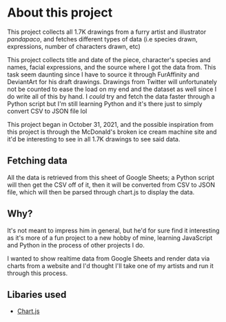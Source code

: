 # About this project

This project collects all 1.7K drawings from a furry artist and illustrator *pandapaco*, and fetches different types of data (i.e species drawn, expressions, number of characters drawn, etc)

This project collects title and date of the piece, character's species and names, facial expressions, and the source where I got the data from. This task seem daunting since I have to source it through FurAffinity and DeviantArt for his draft drawings. Drawings from Twitter will unfortunately not be counted to ease the load on my end and the dataset as well since I do write all of this by hand. I *could* try and fetch the data faster through a Python script but I'm still learning Python and it's there just to simply convert CSV to JSON file lol

This project began in October 31, 2021, and the possible inspiration from this project is through the McDonald's broken ice cream machine site and it'd be interesting to see in all 1.7K drawings to see said data.

## Fetching data

All the data is retrieved from this sheet of Google Sheets; a Python script will then get the CSV off of it, then it will be converted from CSV to JSON file, which will then be parsed through chart.js to display the data.

## Why?

It's not meant to impress him in general, but he'd for sure find it interesting as it's more of a fun project to a new hobby of mine, learning JavaScript and Python in the process of other projects I do.

I wanted to show realtime data from Google Sheets and render data via charts from a website and I'd thought I'll take one of my artists and run it through this process.

## Libaries used

* [Chart.js](https://www.chartjs.org)
